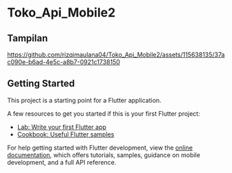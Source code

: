 # Toko_Api_Mobile2

## Tampilan

https://github.com/rizqimaulana04/Toko_Api_Mobile2/assets/115638135/37ac090e-b6ad-4e5c-a8b7-0921c1738150

## Getting Started

This project is a starting point for a Flutter application.

A few resources to get you started if this is your first Flutter project:

- [Lab: Write your first Flutter app](https://docs.flutter.dev/get-started/codelab)
- [Cookbook: Useful Flutter samples](https://docs.flutter.dev/cookbook)

For help getting started with Flutter development, view the
[online documentation](https://docs.flutter.dev/), which offers tutorials,
samples, guidance on mobile development, and a full API reference.


